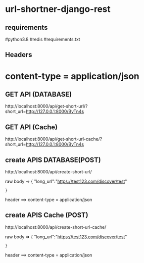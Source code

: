 # url-shortner-django-rest
## requirements
#python3.8
#redis
#requirements.txt


## Headers
# content-type = application/json

## GET API (DATABASE)

http://localhost:8000/api/get-short-url/?short_url=http://127.0.0.1:8000/BvTn4s

## GET API (Cache)
http://localhost:8000/api/get-short-url-cache/?short_url=http://127.0.0.1:8000/BvTn4s


## create APIS DATABASE(POST)
http://localhost:8000/api/create-short-url/

raw body => {
        "long_url":"https://test123.com/discover/test"
        
    }

header ==>   content-type = application/json


## create APIS Cache (POST)
http://localhost:8000/api/create-short-url-cache/

raw body => {
        "long_url":"https://test123.com/discover/test"
        
    }

header ==>   content-type = application/json